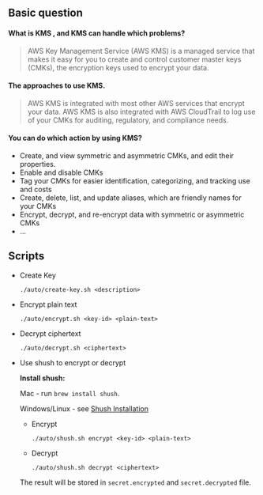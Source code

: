 ## Basic question

#### What is KMS , and KMS can handle which problems?

> AWS Key Management Service (AWS KMS) is a managed service that makes it easy for you to create and control customer master keys (CMKs), the encryption keys used to encrypt your data.

#### The approaches to use KMS.

> AWS KMS is integrated with most other AWS services that encrypt your data. AWS KMS is also integrated with AWS CloudTrail to log use of your CMKs for auditing, regulatory, and compliance needs.

#### You can do which action by using KMS?

- Create, and view symmetric and asymmetric CMKs, and edit their properties.
- Enable and disable CMKs
- Tag your CMKs for easier identification, categorizing, and tracking use and costs
- Create, delete, list, and update aliases, which are friendly names for your CMKs
- Encrypt, decrypt, and re-encrypt data with symmetric or asymmetric CMKs
- ...

## Scripts
- Create Key
  ```shell
  ./auto/create-key.sh <description>
  ```
- Encrypt plain text
  ```shell
  ./auto/encrypt.sh <key-id> <plain-text>
  ```
- Decrypt ciphertext
  ```shell
  ./auto/decrypt.sh <ciphertext>
  ```
- Use shush to encrypt or decrypt
  
  **Install shush:**
  
  Mac - run `brew install shush`.
  
  Windows/Linux - see [Shush Installation](https://github.com/realestate-com-au/shush#installation)

  - Encrypt
    ```shell
    ./auto/shush.sh encrypt <key-id> <plain-text>
    ```
  - Decrypt
    ```shell
    ./auto/shush.sh decrypt <ciphertext>
    ```
  The result will be stored in `secret.encrypted` and `secret.decrypted` file.
